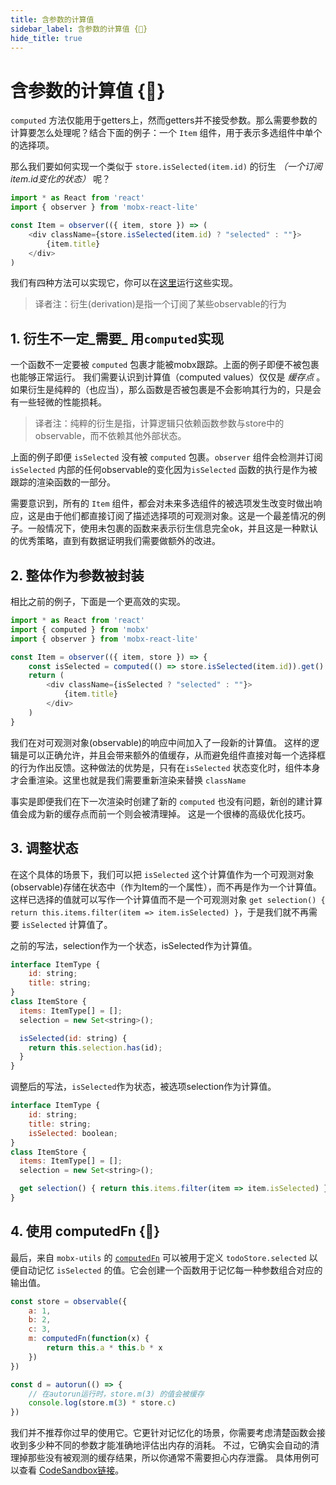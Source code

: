 ```yaml
---
title: 含参数的计算值
sidebar_label: 含参数的计算值 {🚀}
hide_title: true
---
```


<script async type="text/javascript" src="//cdn.carbonads.com/carbon.js?serve=CEBD4KQ7&placement=mobxjsorg" id="_carbonads_js"></script>

# 含参数的计算值 {🚀}

`computed` 方法仅能用于getters上，然而getters并不接受参数。那么需要参数的计算要怎么处理呢？结合下面的例子：一个 `Item` 组件，用于表示多选组件中单个的选择项。

那么我们要如何实现一个类似于 `store.isSelected(item.id)` 的衍生 _（一个订阅item.id变化的状态）_ 呢？

```javascript
import * as React from 'react'
import { observer } from 'mobx-react-lite'

const Item = observer(({ item, store }) => (
    <div className={store.isSelected(item.id) ? "selected" : ""}>
        {item.title}
    </div>
)
```

我们有四种方法可以实现它，你可以在[这里](https://codesandbox.io/s/multi-selection-odup1?file=/src/index.tsx)运行这些实现。

> 译者注：衍生(derivation)是指一个订阅了某些observable的行为

## 1. 衍生不一定_需要_ 用`computed`实现


一个函数不一定要被 `computed` 包裹才能被mobx跟踪。上面的例子即便不被包裹也能够正常运行。
我们需要认识到计算值（computed values）仅仅是 _缓存点_ 。
如果衍生是纯粹的（也应当），那么函数是否被包裹是不会影响其行为的，只是会有一些轻微的性能损耗。

> 译者注：纯粹的衍生是指，计算逻辑只依赖函数参数与store中的observable，而不依赖其他外部状态。

上面的例子即便 `isSelected` 没有被 `computed` 包裹。`observer` 组件会检测并订阅 `isSelected` 内部的任何observable的变化因为`isSelected` 函数的执行是作为被跟踪的渲染函数的一部分。

需要意识到，所有的 `Item` 组件，都会对未来多选组件的被选项发生改变时做出响应，这是由于他们都直接订阅了描述选择项的可观测对象。这是一个最差情况的例子。一般情况下，使用未包裹的函数来表示衍生信息完全ok，并且这是一种默认的优秀策略，直到有数据证明我们需要做额外的改进。

## 2. 整体作为参数被封装

相比之前的例子，下面是一个更高效的实现。

```javascript
import * as React from 'react'
import { computed } from 'mobx'
import { observer } from 'mobx-react-lite'

const Item = observer(({ item, store }) => {
    const isSelected = computed(() => store.isSelected(item.id)).get()
    return (
        <div className={isSelected ? "selected" : ""}>
            {item.title}
        </div>
    )
}
```

我们在对可观测对象(observable)的响应中间加入了一段新的计算值。
这样的逻辑是可以正确允许，并且会带来额外的值缓存，从而避免组件直接对每一个选择框的行为作出反馈。这种做法的优势是，只有在`isSelected` 状态变化时，组件本身才会重渲染。这里也就是我们需要重新渲染来替换 `className`

事实是即便我们在下一次渲染时创建了新的 `computed` 也没有问题，新创的建计算值会成为新的缓存点而前一个则会被清理掉。
这是一个很棒的高级优化技巧。

## 3. 调整状态

在这个具体的场景下，我们可以把 `isSelected` 这个计算值作为一个可观测对象(observable)存储在状态中（作为Item的一个属性），而不再是作为一个计算值。这样已选择的值就可以写作一个计算值而不是一个可观测对象 `get selection() { return this.items.filter(item => item.isSelected) }`，于是我们就不再需要 `isSelected` 计算值了。

之前的写法，selection作为一个状态，isSelected作为计算值。
```js
interface ItemType {
    id: string;
    title: string;
}
class ItemStore {
  items: ItemType[] = [];
  selection = new Set<string>();

  isSelected(id: string) {
    return this.selection.has(id);
  }
}
```

调整后的写法，`isSelected`作为状态，被选项selection作为计算值。
```js
interface ItemType {
    id: string;
    title: string;
    isSelected: boolean;
}
class ItemStore {
  items: ItemType[] = [];
  selection = new Set<string>();

  get selection() { return this.items.filter(item => item.isSelected) }
}
```

## 4. 使用 computedFn {🚀}

最后，来自 `mobx-utils` 的 [`computedFn`](https://github.com/mobxjs/mobx-utils#computedfn)  可以被用于定义 `todoStore.selected` 以便自动记忆 `isSelected` 的值。它会创建一个函数用于记忆每一种参数组合对应的输出值。

```js
const store = observable({
    a: 1,
    b: 2,
    c: 3,
    m: computedFn(function(x) {
        return this.a * this.b * x
    })
})

const d = autorun(() => {
    // 在autorun运行时，store.m(3) 的值会被缓存
    console.log(store.m(3) * store.c)
})
```

我们并不推荐你过早的使用它。它更针对记忆化的场景，你需要考虑清楚函数会接收到多少种不同的参数才能准确地评估出内存的消耗。
不过，它确实会自动的清理掉那些没有被观测的缓存结果，所以你通常不需要担心内存泄露。
具体用例可以查看 [CodeSandbox链接](https://codesandbox.io/s/multi-selection-odup1?file=/src/index.tsx)。
